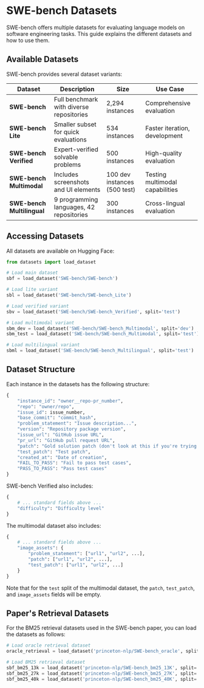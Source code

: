 # SWE-bench Datasets

SWE-bench offers multiple datasets for evaluating language models on software engineering tasks. This guide explains the different datasets and how to use them.

## Available Datasets

SWE-bench provides several dataset variants:

| Dataset | Description | Size | Use Case |
|---------|-------------|------|----------|
| **SWE-bench** | Full benchmark with diverse repositories | 2,294 instances | Comprehensive evaluation |
| **SWE-bench Lite** | Smaller subset for quick evaluations | 534 instances | Faster iteration, development |
| **SWE-bench Verified** | Expert-verified solvable problems | 500 instances | High-quality evaluation |
| **SWE-bench Multimodal** | Includes screenshots and UI elements | 100 dev instances (500 test) | Testing multimodal capabilities |
| **SWE-bench Multilingual** | 9 programming languages, 42 repositories | 300 instances | Cross-lingual evaluation |

## Accessing Datasets

All datasets are available on Hugging Face:

```python
from datasets import load_dataset

# Load main dataset
sbf = load_dataset('SWE-bench/SWE-bench')

# Load lite variant
sbl = load_dataset('SWE-bench/SWE-bench_Lite')

# Load verified variant
sbv = load_dataset('SWE-bench/SWE-bench_Verified', split='test')

# Load multimodal variant
sbm_dev = load_dataset('SWE-bench/SWE-bench_Multimodal', split='dev')
sbm_test = load_dataset('SWE-bench/SWE-bench_Multimodal', split='test')

# Load multilingual variant
sbml = load_dataset('SWE-bench/SWE-bench_Multilingual', split='test')
```

## Dataset Structure

Each instance in the datasets has the following structure:

```python
{
    "instance_id": "owner__repo-pr_number",
    "repo": "owner/repo",
    "issue_id": issue_number,
    "base_commit": "commit_hash",
    "problem_statement": "Issue description...",
    "version": "Repository package version",
    "issue_url": "GitHub issue URL",
    "pr_url": "GitHub pull request URL",
    "patch": "Gold solution patch (don't look at this if you're trying to solve the problem)",
    "test_patch": "Test patch",
    "created_at": "Date of creation",
    "FAIL_TO_PASS": "Fail to pass test cases",
    "PASS_TO_PASS": "Pass test cases"
}
```

SWE-bench Verified also includes:

```python
{
    # ... standard fields above ...
    "difficulty": "Difficulty level"
}
```

The multimodal dataset also includes:

```python
{
    # ... standard fields above ...
    "image_assets": {
        "problem_statement": ["url1", "url2", ...],
        "patch": ["url1", "url2", ...],
        "test_patch": ["url1", "url2", ...]
    }
}
```

Note that for the `test` split of the multimodal dataset, the `patch`, `test_patch`, and `image_assets` fields will be empty.

## Paper's Retrieval Datasets

For the BM25 retrieval datasets used in the SWE-bench paper, you can load the datasets as follows:

```python
# Load oracle retrieval dataset
oracle_retrieval = load_dataset('princeton-nlp/SWE-bench_oracle', split='test')

# Load BM25 retrieval dataset
sbf_bm25_13k = load_dataset('princeton-nlp/SWE-bench_bm25_13K', split='test')
sbf_bm25_27k = load_dataset('princeton-nlp/SWE-bench_bm25_27K', split='test')
sbf_bm25_40k = load_dataset('princeton-nlp/SWE-bench_bm25_40K', split='test')
```
